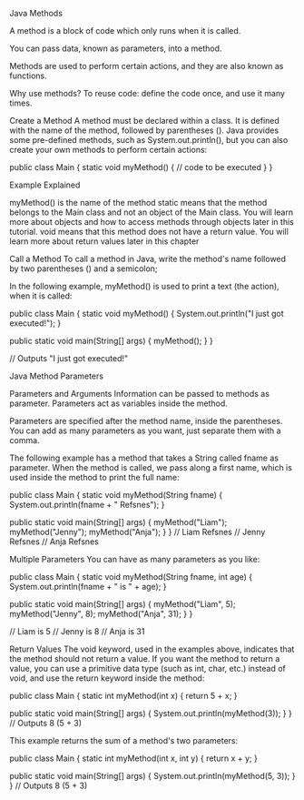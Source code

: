 Java Methods

A method is a block of code which only runs when it is called.

You can pass data, known as parameters, into a method.

Methods are used to perform certain actions, and they are also known as functions.

Why use methods? To reuse code: define the code once, and use it many times.


Create a Method
A method must be declared within a class. It is defined with the name of the method, followed by parentheses (). 
Java provides some pre-defined methods, such as System.out.println(), but you can also create your own methods 
to perform certain actions:

public class Main {
static void myMethod() {
// code to be executed
}
}

Example Explained

myMethod() is the name of the method
static means that the method belongs to the Main class and not an object of the Main class. You will learn more about 
objects and how to access methods through objects later in this tutorial.
void means that this method does not have a return value. You will learn more about return values later in this chapter


Call a Method
To call a method in Java, write the method's name followed by two parentheses () and a semicolon;

In the following example, myMethod() is used to print a text (the action), when it is called:

public class Main {
static void myMethod() {
System.out.println("I just got executed!");
}

public static void main(String[] args) {
myMethod();
}
}

// Outputs "I just got executed!"



Java Method Parameters

Parameters and Arguments
Information can be passed to methods as parameter. Parameters act as variables inside the method.

Parameters are specified after the method name, inside the parentheses. You can add as many parameters as you want, just separate them with a comma.

The following example has a method that takes a String called fname as parameter. When the method is called, we pass 
along a first name, which is used inside the method to print the full name:

public class Main {
static void myMethod(String fname) {
System.out.println(fname + " Refsnes");
}

public static void main(String[] args) {
myMethod("Liam");
myMethod("Jenny");
myMethod("Anja");
}
}
// Liam Refsnes
// Jenny Refsnes
// Anja Refsnes


Multiple Parameters
You can have as many parameters as you like:

public class Main {
static void myMethod(String fname, int age) {
System.out.println(fname + " is " + age);
}

public static void main(String[] args) {
myMethod("Liam", 5);
myMethod("Jenny", 8);
myMethod("Anja", 31);
}
}

// Liam is 5
// Jenny is 8
// Anja is 31

Return Values
The void keyword, used in the examples above, indicates that the method should not return a value. 
If you want the method to return a value, you can use a primitive data type (such as int, char, etc.) instead of void, 
and use the return keyword inside the method:

public class Main {
static int myMethod(int x) {
return 5 + x;
}

public static void main(String[] args) {
System.out.println(myMethod(3));
}
}
// Outputs 8 (5 + 3)

This example returns the sum of a method's two parameters:

public class Main {
static int myMethod(int x, int y) {
return x + y;
}

public static void main(String[] args) {
System.out.println(myMethod(5, 3));
}
}
// Outputs 8 (5 + 3)

